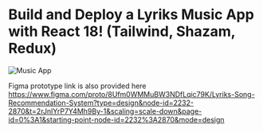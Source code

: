 # Build and Deploy a Lyriks Music App with React 18! (Tailwind, Shazam, Redux)
![Music App](https://i.imgur.com/rdJxSju.jpg)

Figma prototype link is also provided here
https://www.figma.com/proto/8Ufm0WMMuBW3NDfLqic79K/Lyriks-Song-Recommendation-System?type=design&node-id=2232-2870&t=2rJnlYrP7Y4Mh9By-1&scaling=scale-down&page-id=0%3A1&starting-point-node-id=2232%3A2870&mode=design
